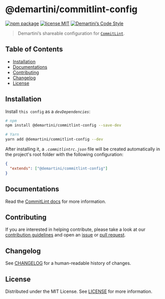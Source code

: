 # @demartini/commitlint-config <!-- omit in toc -->

[![npm package][npm-badge]][npm-link]
[![license MIT][license-badge]][license-link]
[![Demartini’s Code Style][style-badge]][style-link]

> Demartini’s shareable configuration for [`CommitLint`][commitlint-link].

## Table of Contents <!-- omit in toc -->

- [Installation](#installation)
- [Documentations](#documentations)
- [Contributing](#contributing)
- [Changelog](#changelog)
- [License](#license)

## Installation

Install `this config` as a _`devDependencies`_:

```sh
# npm
npm install @demartini/commitlint-config --save-dev

# Yarn
yarn add @demartini/commitlint-config --dev
```

After installing it, a _`.commitlintrc.json`_ file will be created automatically in the project's root folder with the following configuration:

```json
{
  "extends": ["@demartini/commitlint-config"]
}
```

## Documentations

Read the [CommitLint docs][commitlint-docs-link] for more information.

## Contributing

If you are interested in helping contribute, please take a look at our [contribution guidelines][contributing-link] and open an [issue][issue-link] or [pull request][pull-request-link].

## Changelog

See [CHANGELOG][changelog-link] for a human-readable history of changes.

## License

Distributed under the MIT License. See [LICENSE][license-link] for more information.

[changelog-link]: ./CHANGELOG.md
[commitlint-docs-link]: https://commitlint.js.org
[commitlint-link]: https://github.com/conventional-changelog/commitlint
[contributing-link]: https://github.com/demartini/.github/blob/main/CONTRIBUTING.md
[issue-link]: https://github.com/demartini/base-configs/issues
[license-badge]: https://img.shields.io/github/license/demartini/base-configs?style=flat-square&labelColor=292a44&color=663399
[license-link]: ./LICENSE
[npm-badge]: https://img.shields.io/npm/v/@demartini/commitlint-config?style=flat-square&labelColor=292a44&color=663399
[npm-link]: https://www.npmjs.com/package/@demartini/commitlint-config
[pull-request-link]: https://github.com/demartini/base-configs/pulls
[style-badge]: https://img.shields.io/badge/code_style-demartini%E2%80%99s-663399.svg?labelColor=292a44&style=flat-square
[style-link]: https://github.com/demartini/base-configs
